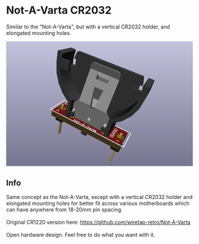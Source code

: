 # Not-A-Varta CR2032
Similar to the "Not-A-Varta", but with a vertical CR2032 holder, and elongated mounting holes.

![pic](pic.png)

## Info
Same concept as the Not-A-Varta, except with a vertical CR2032 holder and elongated mounting holes for better fit across various motherboards which can have anywhere from 18-20mm pin spacing.
\
\
Original CR1220 version here: https://github.com/wiretap-retro/Not-A-Varta
\
\
Open hardware design. Feel free to do what you want with it.
